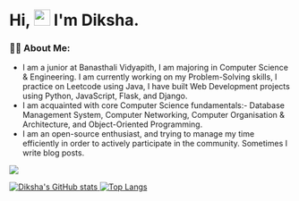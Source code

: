 # Hi, <img src="https://github.com/TheDudeThatCode/TheDudeThatCode/blob/master/Assets/Hi.gif" width="29px"> I'm Diksha.

 ### 👩‍💻 About Me:
- I am a junior at Banasthali Vidyapith, I am majoring in Computer Science & Engineering. I am currently working on my Problem-Solving skills, I practice on Leetcode using Java, I have built Web Development projects using Python, JavaScript, Flask, and Django.
- I am acquainted with core Computer Science fundamentals:- Database Management System, Computer Networking, Computer Organisation & Architecture, and Object-Oriented Programming.
- I am an open-source enthusiast, and trying to manage my time efficiently in order to actively participate in the community. Sometimes I write blog posts.



![](https://komarev.com/ghpvc/?username=diksharai9&color=ff69b4&style=flat)


 [![Diksha's GitHub stats](https://github-readme-stats.vercel.app/api?username=diksharai9&show_icons=true&theme=radical)
](https://github.com/diksharai9/github-readme-stats)            [![Top Langs](https://github-readme-stats.vercel.app/api/top-langs/?username=diksharai9&layout=compact&show_icons=true&theme=radical)
](https://github.com/diksharai9/github-readme-stats)






<!-- [![Top Langs](https://github-readme-stats.vercel.app/api/top-langs/?username=diksharai9&layout=compact&show_icons=true&theme=radical)
](https://github.com/diksharai9/github-readme-stats)
 -->


<!--
**diksharai9/diksharai9** is a ✨ _special_ ✨ repository because its `README.md` (this file) appears on your GitHub profile.

Here are some ideas to get you started:


- 🌱 I’m currently learning ...
- 👯 I’m looking to collaborate on ...
- 🤔 I’m looking for help with ...
- 💬 Ask me about ...
- 📫 How to reach me: ...

- ⚡ Fun fact: ...
-->
